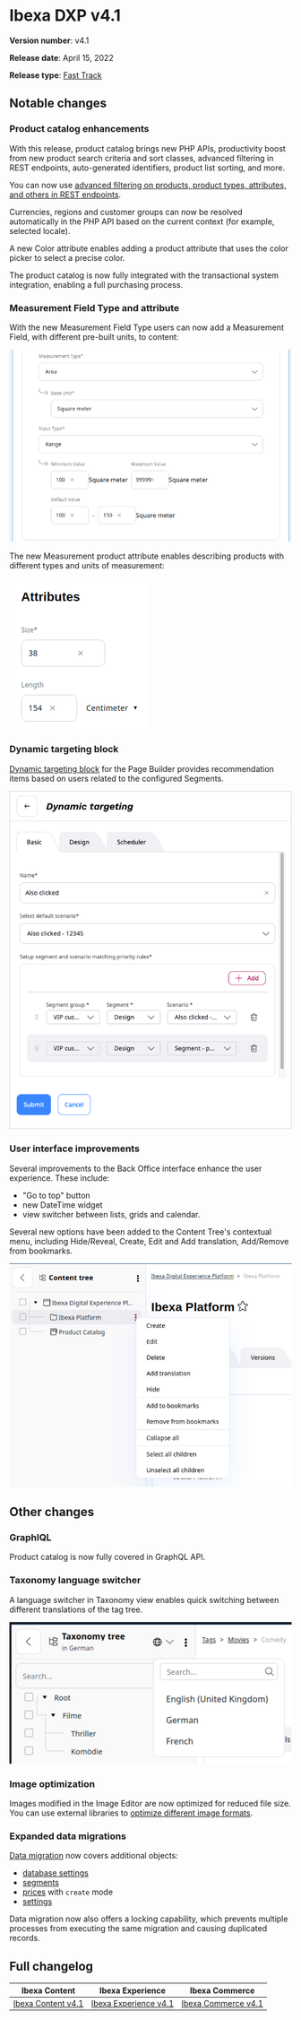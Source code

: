 # Ibexa DXP v4.1

**Version number**: v4.1

**Release date**: April 15, 2022

**Release type**: [Fast Track](../community_resources/release_process.md#release-process)

## Notable changes

### Product catalog enhancements

With this release, product catalog brings new PHP APIs, productivity boost from new product search criteria and sort classes, advanced filtering in REST endpoints, auto-generated identifiers, product list sorting, and more.

You can now use [advanced filtering on products, product types, attributes, and others in REST endpoints](https://doc.ibexa.co/en/4.1/api/rest_api_reference/rest_api_reference.html#product-catalog-filter-currencies).

Currencies, regions and customer groups can now be resolved automatically in the PHP API
based on the current context (for example, selected locale).

A new Color attribute enables adding a product attribute that uses the color picker to select a precise color.

The product catalog is now fully integrated with the transactional system integration, enabling a full purchasing process.
  
### Measurement Field Type and attribute

With the new Measurement Field Type users can now add a Measurement Field, with different pre-built units, to content:

![Adding a Measurement Field to Content Type definition](img/4.1_measurement_ft.png)

The new Measurement product attribute enables describing products with different types and units of measurement:

![Adding measurement attribute values to product](img/4.1_measurement_attribute.png)

### Dynamic targeting block

[Dynamic targeting block](https://doc.ibexa.co/projects/userguide/en/4.1/site_organization/working_with_page/#dynamic-targeting-block) for the Page Builder provides recommendation items based on users related to the configured Segments.

![Dynamic targeting block](img/4.1_page_builder_dynamic_targeting.png)

### User interface improvements

Several improvements to the Back Office interface enhance the user experience.
These include:

- "Go to top" button
- new DateTime widget
- view switcher between lists, grids and calendar.

Several new options have been added to the Content Tree's contextual menu, including Hide/Reveal, Create, Edit and Add translation, Add/Remove from bookmarks.

![New Content Tree options](img/4.1_content_tree.png)

## Other changes

### GraphlQL

Product catalog is now fully covered in GraphQL API.

### Taxonomy language switcher

A language switcher in Taxonomy view enables quick switching between different translations of the tag tree.

![Language switcher in Taxonomy tree](img/4.1_taxonomy_lang_switcher.png)

### Image optimization

Images modified in the Image Editor are now optimized for reduced file size.
You can use external libraries to [optimize different image formats](https://doc.ibexa.co/en/4.1/guide/images/#image-optimization).

### Expanded data migrations

[Data migration](../guide/data_migration/data_migration.md) now covers additional objects:

- [database settings](https://doc.ibexa.co/en/4.1/guide/data_migration/importing_data/#settings)
- [segments](https://doc.ibexa.co/en/4.1/guide/data_migration/importing_data/#segments)
- [prices](https://doc.ibexa.co/en/4.1/guide/data_migration/importing_data/#prices) with `create` mode
- [settings](https://doc.ibexa.co/en/4.1/guide/data_migration/importing_data/#settings)

Data migration now also offers a locking capability,
which prevents multiple processes from executing the same migration and causing duplicated records.

## Full changelog

| Ibexa Content  | Ibexa Experience  | Ibexa Commerce |
|--------------|------------|------------|
| [Ibexa Content v4.1](https://github.com/ibexa/content/releases/tag/v4.1.0) | [Ibexa Experience v4.1](https://github.com/ibexa/experience/releases/tag/v4.1.0) | [Ibexa Commerce v4.1](https://github.com/ibexa/commerce/releases/tag/v4.1.0)
